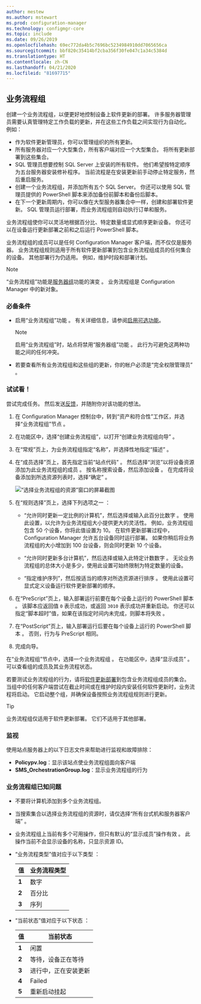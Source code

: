 ```yaml
---
author: mestew
ms.author: mstewart
ms.prod: configuration-manager
ms.technology: configmgr-core
ms.topic: include
ms.date: 09/26/2019
ms.openlocfilehash: 69ec772da4b5c7696bc5234984910dd7065656ca
ms.sourcegitcommit: bbf820c35414bf2cba356f30fe047c1a34c5384d
ms.translationtype: HT
ms.contentlocale: zh-CN
ms.lasthandoff: 04/21/2020
ms.locfileid: "81697715"
---
```

## <a name="orchestration-groups"></a><a name="bkmk_OGs"></a> 业务流程组

<!--3098816-->

创建一个业务流程组，以便更好地控制设备上软件更新的部署。 许多服务器管理员需要认真管理特定工作负载的更新，并在这些工作负载之间实现行为自动化。 例如：

- 作为软件更新管理员，你可以管理组织的所有更新。
- 所有服务器对应一个大型集合，所有客户端对应一个大型集合。 将所有更新部署到这些集合。
- SQL 管理员想要控制 SQL Server 上安装的所有软件。 他们希望按特定顺序为五台服务器安装修补程序。 当前流程是在安装更新前手动停止特定服务，然后重启服务。
- 创建一个业务流程组，并添加所有五个 SQL Server。 你还可以使用 SQL 管理员提供的 PowerShell 脚本来添加备份前脚本和备份后脚本。
- 在下一个更新周期内，你可以像在大型服务器集合中一样，创建和部署软件更新。 SQL 管理员运行部署，而业务流程组则自动执行订单和服务。

业务流程组使你可以灵活地根据百分比、特定数量或显式顺序更新设备。 你还可以在设备运行更新部署之前和之后运行 PowerShell 脚本。

业务流程组的成员可以是任何 Configuration Manager 客户端，而不仅仅是服务器。 业务流程组规则适用于所有软件更新部署到包含业务流程组成员的任何集合的设备。 其他部署行为仍适用。 例如，维护时段和部署计划。

> [!NOTE]
> “业务流程组”功能是[服务器组](../../../../../sum/deploy-use/service-a-server-group.md)功能的演变  。 业务流程组是 Configuration Manager 中的新对象。

### <a name="prerequisites"></a>必备条件

- 启用“业务流程组”功能  。 有关详细信息，请参阅[启用可选功能](../../../../servers/manage/install-in-console-updates.md#bkmk_options)。

    > [!NOTE]
    > 启用“业务流程组”时，站点将禁用“服务器组”功能   。 此行为可避免这两种功能之间的任何冲突。

- 若要查看所有业务流程组和这些组的更新，你的帐户必须是“完全权限管理员”  。

### <a name="try-it-out"></a>试试看！

尝试完成任务。 然后发送[反馈](../../../../understand/find-help.md#product-feedback)，并随附你对该功能的想法。

1. 在 Configuration Manager 控制台中，转到“资产和符合性”工作区，并选择“业务流程组”节点   。

1. 在功能区中，选择“创建业务流程组”，以打开“创建业务流程组向导”   。

1. 在“常规”页上，为业务流程组指定“名称”，并选择性地指定“描述”    。

1. 在“成员选择”页上，首先指定当前“站点代码”   。 然后选择“浏览”以将设备资源添加为此业务流程组的成员  。 按名称搜索设备，然后添加设备   。 在完成将设备添加到所选资源列表时，选择“确定”  。

    ![“选择业务流程组的资源”窗口的屏幕截图](../../media/3098816-select-resources.png)

1. 在“规则选择”页上，选择下列选项之一  ：

   - “允许同时更新一定比例的计算机”，然后选择或输入此百分比数字  。 使用此设置，以允许为业务流程组大小提供更大的灵活性。 例如，业务流程组包含 50 个设备，你将此值设置为 10。 在软件更新部署过程中，Configuration Manager 允许五台设备同时运行部署。 如果你稍后将业务流程组的大小增加到 100 台设备，则会同时更新 10 个设备。

   - “允许同时更新多台计算机”，然后选择或输入此特定计数数字  。 无论业务流程组的总体大小是多少，使用此设置可始终限制为特定数量的设备。

   - “指定维护序列”，然后按适当的顺序对所选资源进行排序  。 使用此设置可显式定义设备运行软件更新部署的顺序。

1. 在“PreScript”页上，输入部署运行前要在每个设备上运行的 PowerShell 脚本   。 该脚本应返回值 `0` 表示成功，或返回 `3010` 表示成功并重新启动。 你还可以指定“脚本超时”值，如果在该指定时间内未完成，则脚本将失败  。

1. 在“PostScript”页上，输入部署运行后要在每个设备上运行的 PowerShell 脚本   。 否则，行为与 PreScript 相同。

1. 完成向导。

在“业务流程组”节点中，选择一个业务流程组  。 在功能区中，选择“显示成员”  。 可以查看组的成员及其业务流程状态。

若要测试业务流程组的行为，请将[软件更新部署](../../../../../sum/deploy-use/deploy-software-updates.md)到包含业务流程组成员的集合。 当组中的任何客户端尝试在截止时间或在维护时段内安装任何软件更新时，业务流程将启动。 它启动整个组，并确保设备按照业务流程组规则进行更新。

> [!TIP]
> 业务流程组仅适用于软件更新部署。 它们不适用于其他部署。

### <a name="monitor"></a>监视

使用站点服务器上的以下日志文件来帮助进行监视和故障排除：

- **Policypv.log**：显示该站点使业务流程组面向客户端
- **SMS_OrchestrationGroup.log**：显示业务流程组的行为

### <a name="orchestration-group-known-issues"></a>业务流程组已知问题

- 不要将计算机添加到多个业务流程组。

- 当搜索集合以选择业务流程组的资源时，请仅选择“所有台式机和服务器客户端”  。

- 业务流程组上当前有多个可用操作，但只有默认的“显示成员”操作有效  。 此操作当前不会显示设备的名称，只显示资源 ID。

- “业务流程类型”值对应于以下类型  ：

    | 值 | 业务流程类型 |
    |-------|---------|
    |**1**|数字|
    |**2**|百分比|
    |**3**|序列|

- “当前状态”值对应于以下状态  ：

    | 值 | 当前状态 |
    |-------|---------|
    |**1**|闲置|
    |**2**|等待，设备正在等待|
    |**3**|进行中，正在安装更新|
    |**4**|Failed|
    |**5**|重新启动挂起|
